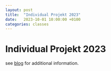 ```yaml
---
layout: post
title:  "Individual Projekt 2023"
date:   2023-10-01 10:00:00 +0100
categories: classes
---
```


# Individual Projekt 2023

see [blog](https://blogs.digitalmedia-bremen.de/individualprojekt2023/) for additional information.

